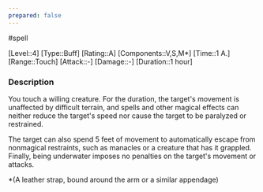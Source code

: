 ```yaml
---
prepared: false
---
```

#spell

[Level::4]
[Type::Buff]
[Rating::A]
[Components::V,S,M*]
[Time::1 A.]
[Range::Touch]
[Attack::\-]
[Damage::\-]
[Duration::1 hour]
### Description

You touch a willing creature. For the duration, the target's movement is unaffected by difficult terrain, and spells and other magical effects can neither reduce the target's speed nor cause the target to be paralyzed or restrained.

The target can also spend 5 feet of movement to automatically escape from nonmagical restraints, such as manacles or a creature that has it grappled. Finally, being underwater imposes no penalties on the target's movement or attacks.

\*(A leather strap, bound around the arm or a similar appendage)